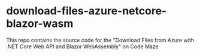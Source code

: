 # download-files-azure-netcore-blazor-wasm
This repo contains the source code for the "Download Files from Azure with .NET Core Web API and Blazor WebAssembly" on Code Maze

